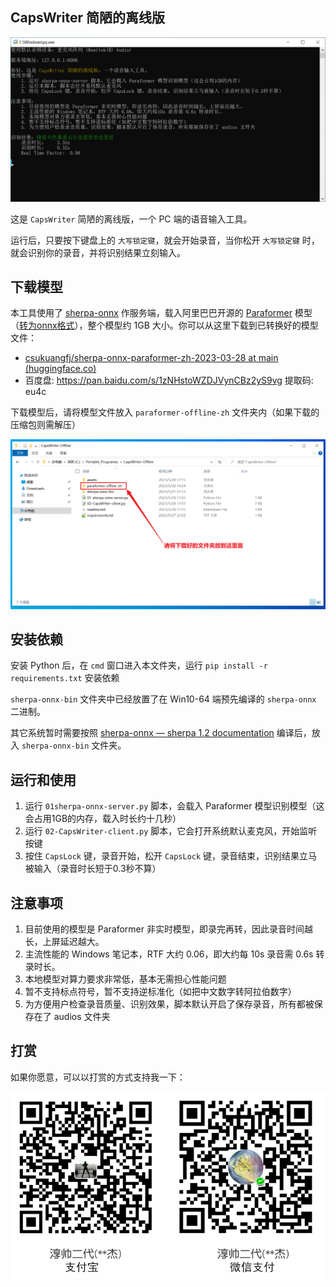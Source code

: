 ## CapsWriter 简陋的离线版

![client_console](assets/client_console.png)

这是 `CapsWriter` 简陋的离线版，一个 PC 端的语音输入工具。

运行后，只要按下键盘上的 `大写锁定键`，就会开始录音，当你松开 `大写锁定键` 时，就会识别你的录音，并将识别结果立刻输入。


## 下载模型

本工具使用了 [sherpa-onnx](https://k2-fsa.github.io/sherpa/onnx/index.html) 作服务端，载入阿里巴巴开源的 [Paraformer](https://www.modelscope.cn/models/damo/speech_paraformer-large_asr_nat-zh-cn-16k-common-vocab8404-pytorch/summary) 模型（[转为onnx格式](https://k2-fsa.github.io/sherpa/onnx/pretrained_models/offline-paraformer/paraformer-models.html)），整个模型约 1GB 大小。你可以从这里下载到已转换好的模型文件：

- [csukuangfj/sherpa-onnx-paraformer-zh-2023-03-28 at main (huggingface.co)](https://huggingface.co/csukuangfj/sherpa-onnx-paraformer-zh-2023-03-28/tree/main) 
- 百度盘: https://pan.baidu.com/s/1zNHstoWZDJVynCBz2yS9vg 提取码: eu4c 

下载模型后，请将模型文件放入 `paraformer-offline-zh` 文件夹内（如果下载的压缩包则需解压）

![image-20230528171615868](assets/model-path.png) 


## 安装依赖

安装 Python 后，在 `cmd` 窗口进入本文件夹，运行 `pip install -r requirements.txt` 安装依赖

`sherpa-onnx-bin` 文件夹中已经放置了在 Win10-64 端预先编译的 `sherpa-onnx` 二进制。

其它系统暂时需要按照 [sherpa-onnx — sherpa 1.2 documentation](https://k2-fsa.github.io/sherpa/onnx/index.html) 编译后，放入 `sherpa-onnx-bin` 文件夹。

## 运行和使用

1. 运行 `01sherpa-onnx-server.py` 脚本，会载入 Paraformer 模型识别模型（这会占用1GB的内存，载入时长约十几秒）
2. 运行 `02-CapsWriter-client.py` 脚本，它会打开系统默认麦克风，开始监听按键
3. 按住 `CapsLock` 键，录音开始，松开 `CapsLock` 键，录音结束，识别结果立马被输入（录音时长短于0.3秒不算）

## 注意事项

1. 目前使用的模型是 Paraformer 非实时模型，即录完再转，因此录音时间越长，上屏延迟越大。
2. 主流性能的 Windows 笔记本，RTF 大约 0.06，即大约每 10s 录音需 0.6s 转录时长。
3. 本地模型对算力要求非常低，基本无需担心性能问题
4. 暂不支持标点符号，暂不支持逆标准化（如把中文数字转阿拉伯数字）
5. 为方便用户检查录音质量、识别效果，脚本默认开启了保存录音，所有都被保存在了 audios 文件夹

## 打赏

如果你愿意，可以以打赏的方式支持我一下：

![sponsor](assets/sponsor.jpg)